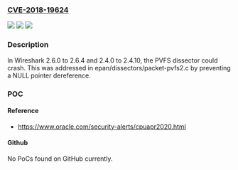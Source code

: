 ### [CVE-2018-19624](https://cve.mitre.org/cgi-bin/cvename.cgi?name=CVE-2018-19624)
![](https://img.shields.io/static/v1?label=Product&message=n%2Fa&color=blue)
![](https://img.shields.io/static/v1?label=Version&message=n%2Fa&color=blue)
![](https://img.shields.io/static/v1?label=Vulnerability&message=n%2Fa&color=brighgreen)

### Description

In Wireshark 2.6.0 to 2.6.4 and 2.4.0 to 2.4.10, the PVFS dissector could crash. This was addressed in epan/dissectors/packet-pvfs2.c by preventing a NULL pointer dereference.

### POC

#### Reference
- https://www.oracle.com/security-alerts/cpuapr2020.html

#### Github
No PoCs found on GitHub currently.

